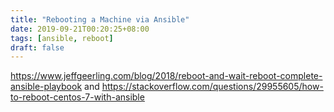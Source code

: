 ```yaml
---
title: "Rebooting a Machine via Ansible"
date: 2019-09-21T00:20:25+08:00
tags: [ansible, reboot]
draft: false
---
```


https://www.jeffgeerling.com/blog/2018/reboot-and-wait-reboot-complete-ansible-playbook and https://stackoverflow.com/questions/29955605/how-to-reboot-centos-7-with-ansible
